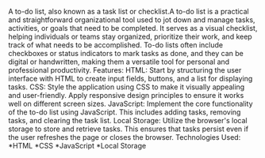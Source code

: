 A to-do list, also known as a task list or checklist.A to-do list is a practical and straightforward organizational tool used to jot down and manage tasks, activities, or goals that need to be completed. It serves as a visual checklist, helping individuals or teams stay organized, prioritize their work, and keep track of what needs to be accomplished. To-do lists often include checkboxes or status indicators to mark tasks as done, and they can be digital or handwritten, making them a versatile tool for personal and professional productivity.
Features:
HTML: Start by structuring the user interface with HTML to create input fields, buttons, and a list for displaying tasks.
CSS: Style the application using CSS to make it visually appealing and user-friendly. Apply responsive design principles to ensure it works well on different screen sizes.
JavaScript: Implement the core functionality of the to-do list using JavaScript. This includes adding tasks, removing tasks, and clearing the task list.
Local Storage: Utilize the browser's local storage to store and retrieve tasks. This ensures that tasks persist even if the user refreshes the page or closes the browser.
Technologies Used:
*HTML
*CSS
*JavaScript
*Local Storage
